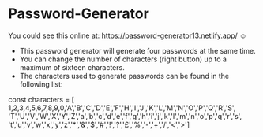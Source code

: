 # Password-Generator

You could see this online at:  https://password-generator13.netlify.app/  :relaxed:

- This password generator will generate four passwords at the same time.
- You can change the number of characters (right button) up to a maximum of sixteen characters. 
- The characters used to generate passwords can be found in the following list:

const characters = [ 1,2,3,4,5,6,7,8,9,0,'A','B','C','D','E','F','H','I','J','K','L','M','N','O','P','Q','R','S',
    'T','U','V','W','X','Y','Z','a','b','c','d','e','f','g','h','i','j','k','l','m','n','o','p','q','r','s',
    't','u','v','w','x','y','z','*','&','$','#','!','?','£','%','-','+','/','<','>']
    

